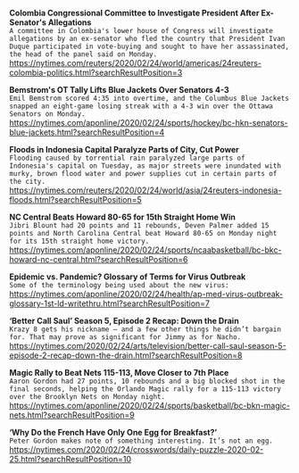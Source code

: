 **Colombia Congressional Committee to Investigate President After Ex-Senator's Allegations**\
`A committee in Colombia's lower house of Congress will investigate allegations by an ex-senator who fled the country that President Ivan Duque participated in vote-buying and sought to have her assassinated, the head of the panel said on Monday.`\
https://nytimes.com/reuters/2020/02/24/world/americas/24reuters-colombia-politics.html?searchResultPosition=3

**Bemstrom's OT Tally Lifts Blue Jackets Over Senators 4-3**\
`Emil Bemstrom scored 4:35 into overtime, and the Columbus Blue Jackets snapped an eight-game losing streak with a 4-3 win over the Ottawa Senators on Monday.`\
https://nytimes.com/aponline/2020/02/24/sports/hockey/bc-hkn-senators-blue-jackets.html?searchResultPosition=4

**Floods in Indonesia Capital Paralyze Parts of City, Cut Power**\
`Flooding caused by torrential rain paralyzed large parts of Indonesia's capital on Tuesday, as major streets were inundated with murky, brown flood water and power supplies cut in certain parts of the city. `\
https://nytimes.com/reuters/2020/02/24/world/asia/24reuters-indonesia-floods.html?searchResultPosition=5

**NC Central Beats Howard 80-65 for 15th Straight Home Win**\
`Jibri Blount had 20 points and 11 rebounds, Deven Palmer added 15 points and North Carolina Central beat Howard 80-65 on Monday night for its 15th straight home victory.`\
https://nytimes.com/aponline/2020/02/24/sports/ncaabasketball/bc-bkc-howard-nc-central.html?searchResultPosition=6

**Epidemic vs. Pandemic? Glossary of Terms for Virus Outbreak**\
`Some of the terminology being used about the new virus:`\
https://nytimes.com/aponline/2020/02/24/health/ap-med-virus-outbreak-glossary-1st-ld-writethru.html?searchResultPosition=7

**‘Better Call Saul’ Season 5, Episode 2 Recap: Down the Drain**\
`Krazy 8 gets his nickname — and a few other things he didn’t bargain for. That may prove as significant for Jimmy as for Nacho.`\
https://nytimes.com/2020/02/24/arts/television/better-call-saul-season-5-episode-2-recap-down-the-drain.html?searchResultPosition=8

**Magic Rally to Beat Nets 115-113, Move Closer to 7th Place**\
`Aaron Gordon had 27 points, 10 rebounds and a big blocked shot in the final seconds, helping the Orlando Magic rally for a 115-113 victory over the Brooklyn Nets on Monday night.`\
https://nytimes.com/aponline/2020/02/24/sports/basketball/bc-bkn-magic-nets.html?searchResultPosition=9

**‘Why Do the French Have Only One Egg for Breakfast?’**\
`Peter Gordon makes note of something interesting. It’s not an egg.`\
https://nytimes.com/2020/02/24/crosswords/daily-puzzle-2020-02-25.html?searchResultPosition=10

